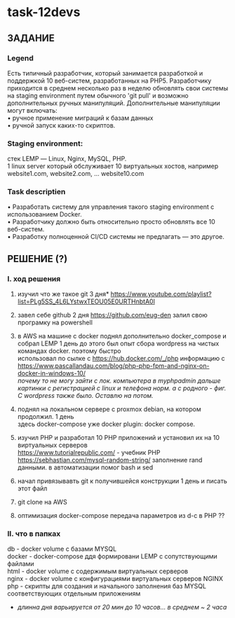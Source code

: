 # task-12devs
## ЗАДАНИЕ

### Legend 

Есть типичный разработчик, который занимается разработкой и поддержкой 10 веб-систем, разработанных на РНР5. Разработчику приходится в среднем несколько раз в неделю обновлять свои системы на stagiпg еnvironment путем обычного 'git pull' и возможно дополнительных ручных манипуляций. Дополнительные манипуляции могут включать:  
• ручное применение миграций к базам данных  
• ручной запуск каких-то скриптов.  

### Staging еnvironment: 

стек LЕМР — Linux, Nginx, MySQL, РНР.  
1 linux server который обслуживает 10 виртуальных хостов, например website1.com, website2.com, ... website10.com  


### Task descriptien 

• Разработать систему для управления такого stagiпg еnvironment с использованием Docker.  
• Разработчику должно быть относительно просто обновлять все 10 веб-систем.  
• Разработку полноценной СI/СD системы не предлагать — это другое.  


## РЕШЕНИЕ (?)

### I. ход решения

1. изучил что же такое git 3 дня*
https://www.youtube.com/playlist?list=PLg5SS_4L6LYstwxTEOU05E0URTHnbtA0l

2. завел себе github 2 дня
https://github.com/eug-den
залил свою програмку на powershell

3. в AWS на машине с docker поднял дополнительно docker_compose и собрал LEMP 1 день 
до этого был опыт сбора wordpress на чистых командах docker. поэтому быстро  
использовал по сылке с https://hub.docker.com/_/php информацию с https://www.pascallandau.com/blog/php-php-fpm-and-nginx-on-docker-in-windows-10/  
*почему то не могу зайти с лок. компьютера в myphpadmin дальше картинки с регистрацией с linux и телефона норм. а с родного - фиг. С wordpress также было. Оставлю на потом.*

4. поднял на локальном сервере с proxmox debian, на котором продолжил.   1 день  
здесь docker-compose уже docker plugin: docker compose.

5. изучил PHP и разработал 10 PHP приложений и установил их на 10 виртуальных серверов  
https://www.tutorialrepublic.com/   - учебник PHP
https://sebhastian.com/mysql-random-string/  заполнение rand данными.
в автоматизации помог bash и sed

6. начал привязывавть git к получившейся конструкции  1 день
   и писать этот файл

7.  git clone на AWS

8. оптимизация docker-compose
    передача параметров из d-c  в PHP ??

### II. что в папках
db      - docker volume с базами MYSQL  
docker  - docker-compose ддя формировани LEMP с сопутствующими файлами  
html    - docker volume с содержимым виртуальных серверов  
nginx   - docker volume c конфигурациями виртуальных серверов NGINX 
php     - скрипты для создания и начального заполнения баз MYSQL соответствующих отдельным приложениям  

* *длинна дня варьируется от 20 мин до 10 часов... в среднем ~ 2 часа*
